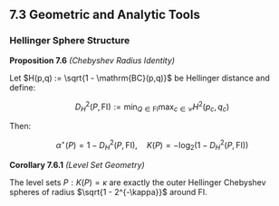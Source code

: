 ## 7.3 Geometric and Analytic Tools

### Hellinger Sphere Structure

**Proposition 7.6** *(Chebyshev Radius Identity)*

Let $H(p,q) := \sqrt{1 - \mathrm{BC}(p,q)}$ be Hellinger distance and define:

$$
D_H^2(P, \mathrm{FI}) := \min_{Q \in \mathrm{FI}} \max_{c \in \mathcal{C}} H^2(p_c, q_c)
$$

Then:

$$
\alpha^\star(P) = 1 - D_H^2(P, \mathrm{FI}), \quad K(P) = -\log_2(1 - D_H^2(P, \mathrm{FI}))
$$

**Corollary 7.6.1** *(Level Set Geometry)*

The level sets ${P: K(P) = \kappa}$ are exactly the outer Hellinger Chebyshev spheres of radius $\sqrt{1 - 2^{-\kappa}}$ around $\mathrm{FI}$.